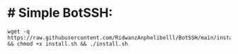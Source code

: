 
# # Simple BotSSH:

```
wget -q https://raw.githubusercontent.com/RidwanzAnphelibelll/BotSSH/main/install.sh && chmod +x install.sh && ./install.sh
```
